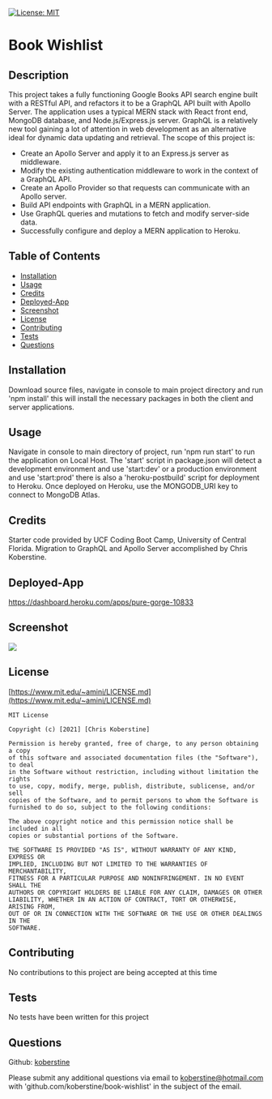 [![License: MIT](https://img.shields.io/badge/License-MIT-yellow.svg)](https://opensource.org/licenses/MIT)

# Book Wishlist

## Description

This project takes a fully functioning Google Books API search engine built with a RESTful API, and refactors it to be a GraphQL API built with Apollo Server. The application uses a typical MERN stack with React front end, MongoDB database, and Node.js/Express.js server. GraphQL is a relatively new tool gaining a lot of attention in web development as an alternative ideal for dynamic data updating and retrieval. The scope of this project is:

- Create an Apollo Server and apply it to an Express.js server as middleware.
- Modify the existing authentication middleware to work in the context of a GraphQL API.
- Create an Apollo Provider so that requests can communicate with an Apollo server.
- Build API endpoints with GraphQL in a MERN application.
- Use GraphQL queries and mutations to fetch and modify server-side data.
- Successfully configure and deploy a MERN application to Heroku.

## Table of Contents

- [Installation](#installation)
- [Usage](#usage)
- [Credits](#credits)
- [Deployed-App](#deployed-app)
- [Screenshot](#screenshot)
- [License](#license)
- [Contributing](#contributing)
- [Tests](#tests)
- [Questions](#questions)

## Installation

Download source files, navigate in console to main project directory and run 'npm install' this will install the necessary packages in both the client and server applications.

## Usage

Navigate in console to main directory of project, run 'npm run start' to run the application on Local Host. The 'start' script in package.json will detect a development environment and use 'start:dev' or a production environment and use 'start:prod' there is also a 'heroku-postbuild' script for deployment to Heroku. Once deployed on Heroku, use the MONGODB_URI key to connect to MongoDB Atlas.

## Credits

Starter code provided by UCF Coding Boot Camp, University of Central Florida. Migration to GraphQL and Apollo Server accomplished by Chris Koberstine.

## Deployed-App

https://dashboard.heroku.com/apps/pure-gorge-10833

## Screenshot

![](https://github.com/koberstine/book-wishlist/blob/main/client/public/screenshot.jpg)

## License

[https://www.mit.edu/~amini/LICENSE.md](https://www.mit.edu/~amini/LICENSE.md)

    MIT License

    Copyright (c) [2021] [Chris Koberstine]

    Permission is hereby granted, free of charge, to any person obtaining a copy
    of this software and associated documentation files (the "Software"), to deal
    in the Software without restriction, including without limitation the rights
    to use, copy, modify, merge, publish, distribute, sublicense, and/or sell
    copies of the Software, and to permit persons to whom the Software is
    furnished to do so, subject to the following conditions:

    The above copyright notice and this permission notice shall be included in all
    copies or substantial portions of the Software.

    THE SOFTWARE IS PROVIDED "AS IS", WITHOUT WARRANTY OF ANY KIND, EXPRESS OR
    IMPLIED, INCLUDING BUT NOT LIMITED TO THE WARRANTIES OF MERCHANTABILITY,
    FITNESS FOR A PARTICULAR PURPOSE AND NONINFRINGEMENT. IN NO EVENT SHALL THE
    AUTHORS OR COPYRIGHT HOLDERS BE LIABLE FOR ANY CLAIM, DAMAGES OR OTHER
    LIABILITY, WHETHER IN AN ACTION OF CONTRACT, TORT OR OTHERWISE, ARISING FROM,
    OUT OF OR IN CONNECTION WITH THE SOFTWARE OR THE USE OR OTHER DEALINGS IN THE
    SOFTWARE.

## Contributing

No contributions to this project are being accepted at this time

## Tests

No tests have been written for this project

## Questions

Github: [koberstine](https://github.com/koberstine/)

Please submit any additional questions via email to <koberstine@hotmail.com> with 'github.com/koberstine/book-wishlist' in the subject of the email.
